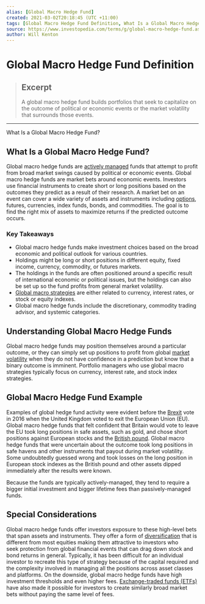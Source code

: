 ```yaml
---
alias: [Global Macro Hedge Fund]
created: 2021-03-02T20:18:45 (UTC +11:00)
tags: [Global Macro Hedge Fund Definition, What Is a Global Macro Hedge Fund?]
source: https://www.investopedia.com/terms/g/global-macro-hedge-fund.asp
author: Will Kenton
---
```


# Global Macro Hedge Fund Definition

> ## Excerpt
> A global macro hedge fund builds portfolios that seek to capitalize on the outcome of political or economic events or the market volatility that surrounds those events.

---

What Is a Global Macro Hedge Fund?
## What Is a Global Macro Hedge Fund?

Global macro hedge funds are [actively managed](https://www.investopedia.com/terms/a/activemanagement.asp) funds that attempt to profit from broad market swings caused by political or economic events. Global macro hedge funds are market bets around economic events. Investors use financial instruments to create short or long positions based on the outcomes they predict as a result of their research. A market bet on an event can cover a wide variety of assets and instruments including [options](https://www.investopedia.com/terms/o/option.asp), futures, currencies, index funds, bonds, and commodities. The goal is to find the right mix of assets to maximize returns if the predicted outcome occurs.

### Key Takeaways

-   Global macro hedge funds make investment choices based on the broad economic and political outlook for various countries.
-   Holdings might be long or short positions in different equity, fixed income, currency, commodity, or futures markets.
-   The holdings in the funds are often positioned around a specific result of international economic or political issues, but the holdings can also be set up so the fund profits from general market volatility.
-   [Global macro strategies](https://www.investopedia.com/terms/g/globalmacro.asp) are either related to currency, interest rates, or stock or equity indexes.
-   Global macro hedge funds include the discretionary, commodity trading advisor, and systemic categories.

## Understanding Global Macro Hedge Funds

Global macro hedge funds may position themselves around a particular outcome, or they can simply set up positions to profit from global [market volatility](https://www.investopedia.com/terms/v/volatility.asp) when they do not have confidence in a prediction but know that a binary outcome is imminent. Portfolio managers who use global macro strategies typically focus on currency, interest rate, and stock index strategies.

## Global Macro Hedge Fund Example

Examples of global hedge fund activity were evident before the [Brexit](https://www.investopedia.com/terms/b/brexit.asp) vote in 2016 when the United Kingdom voted to exit the European Union (EU). Global macro hedge funds that felt confident that Britain would vote to leave the EU took long positions in safe assets, such as gold, and chose short positions against European stocks and the [British pound](https://www.investopedia.com/terms/g/gbp.asp). Global macro hedge funds that were uncertain about the outcome took long positions in safe havens and other instruments that payout during market volatility. Some undoubtedly guessed wrong and took losses on the long position in European stock indexes as the British pound and other assets dipped immediately after the results were known.

Because the funds are typically actively-managed, they tend to require a bigger initial investment and bigger lifetime fees than passively-managed funds.

## Special Considerations

Global macro hedge funds offer investors exposure to these high-level bets that span assets and instruments. They offer a form of [diversification](https://www.investopedia.com/terms/d/diversification.asp) that is different from most equities making them attractive to investors who seek protection from global financial events that can drag down stock and bond returns in general. Typically, it has been difficult for an individual investor to recreate this type of strategy because of the capital required and the complexity involved in managing all the positions across asset classes and platforms. On the downside, global macro hedge funds have high investment thresholds and even higher fees. [Exchange-traded funds (ETFs)](https://www.investopedia.com/terms/e/etf.asp) have also made it possible for investors to create similarly broad market bets without paying the same level of fees.
